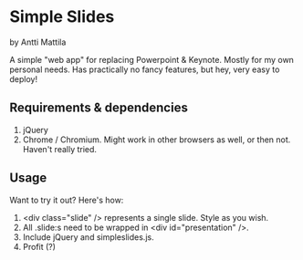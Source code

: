 # Simple Slides
by Antti Mattila

A simple "web app" for replacing Powerpoint & Keynote. Mostly for my own personal needs. Has practically no fancy features, but hey, very easy to deploy!

## Requirements & dependencies
1. jQuery
2. Chrome / Chromium. Might work in other browsers as well, or then not. Haven't really tried.

## Usage
Want to try it out? Here's how:
1. \<div class="slide" /\> represents a single slide. Style as you wish.
2. All .slide:s need to be wrapped in \<div id="presentation" /\>.
3. Include jQuery and simpleslides.js.
4. Profit (?)